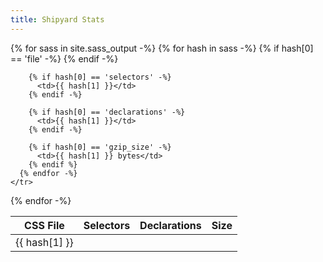 ```yaml
---
title: Shipyard Stats
---
```


<table class="table">
  <thead>
    <tr>
      <th>CSS File</th>
      <th>Selectors</th>
      <th>Declarations</th>
      <th>Size</th>
    </tr>
  </thead>
  {% for sass in site.sass_output -%}
    <tr>
      {% for hash in sass -%}
        {% if hash[0] == 'file' -%}
          <td>{{ hash[1] }}</td>
        {% endif -%}

        {% if hash[0] == 'selectors' -%}
          <td>{{ hash[1] }}</td>
        {% endif -%}

        {% if hash[0] == 'declarations' -%}
          <td>{{ hash[1] }}</td>
        {% endif -%}

        {% if hash[0] == 'gzip_size' -%}
          <td>{{ hash[1] }} bytes</td>
        {% endif %}
      {% endfor -%}
    </tr>
  {% endfor -%}
</table>
